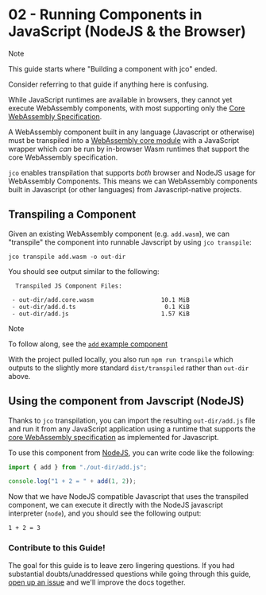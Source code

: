 # 02 - Running Components in JavaScript (NodeJS & the Browser)

> [!NOTE]
> This guide starts where "Building a component with jco" ended.
>
> Consider referring to that guide if anything here is confusing.

While JavaScript runtimes are available in browsers, they cannot yet execute WebAssembly components,
with most supporting only the [Core WebAssembly Specification][core-wasm].

A WebAssembly component built in any language (Javascript or otherwise) must be transpiled into
a [WebAssembly core module][wasm-core-module] with a JavaScript wrapper which *can* be run by
in-browser Wasm runtimes that support the core WebAssembly specification.

`jco` enables transpilation that supports *both* browser and NodeJS usage for WebAssembly Components.
This means we can WebAssembly components built in Javascript (or other languages) from Javascript-native projects.

## Transpiling a Component

Given an existing WebAssembly component (e.g. `add.wasm`), we can "transpile" the component into runnable Javscript by using `jco transpile`:

```console
jco transpile add.wasm -o out-dir
```

You should see output similar to the following:

```
  Transpiled JS Component Files:

 - out-dir/add.core.wasm                   10.1 MiB
 - out-dir/add.d.ts                         0.1 KiB
 - out-dir/add.js                          1.57 KiB
```

> [!NOTE]
> To follow along, see the [`add` example component][examples-add]
>
> With the project pulled locally, you also run `npm run transpile` which
> outputs to the slightly more standard `dist/transpiled` rather than `out-dir` above.

## Using the component from Javscript (NodeJS)

Thanks to `jco` transpilation, you can import the resulting `out-dir/add.js` file and run it from any JavaScript application
using a runtime that supports the [core WebAssembly specification][core-wasm] as implemented for Javascript.

To use this component from [NodeJS][nodejs], you can write code like the following:

```mjs
import { add } from "./out-dir/add.js";

console.log("1 + 2 = " + add(1, 2));
```

Now that we have NodeJS compatible Javascript that uses the transpiled component, we can execute it directly
with the NodeJS javascript interpreter (`node`), and you should see the following output:

```
1 + 2 = 3
```

[wasm-core-module]: https://webassembly.github.io/spec/core/binary/modules.html
[core-wasm]: https://webassembly.github.io/spec/core/
[examples-add]: https://github.com/bytecodealliance/jco/tree/main/examples/components/add
[nodejs]: https://nodejs.org

### Contribute to this Guide!

The goal for this guide is to leave zero lingering questions. If you had substantial doubts/unaddressed questions
while going through this guide, [open up an issue](https://github.com/bytecodealliance/jco/issues/new) and we'll improve the docs together.
